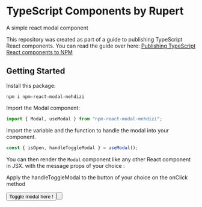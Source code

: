 # TypeScript Components by Rupert

A simple react modal component

This repository was created as part of a guide to publishing TypeScript React components. You can read the guide over here: [Publishing TypeScript React components to NPM](https://fildon.hashnode.dev/publishing-typescript-react-components-to-npm)

## Getting Started

Install this package:

```shell
npm i npm-react-modal-mehdizi
```

Import the Modal component:

```js
import { Modal, useModal } from "npm-react-modal-mehdizi";
```
import the variable and the function to handle the modal into your component.

```js
const { isOpen, handleToggleModal } = useModal();
```

You can then render the `Modal` component like any other React component in JSX.
with the message props of your choice :

<Modal
        message="Message of your choice !"
        isOpen={isOpen}
        handleCloseModal={handleToggleModal}
      />

Apply the handleToggleModal to the button of your choice on the onClick method

<Button
        message="Message of your choice !"
        isOpen={isOpen}
        handleCloseModal={handleToggleModal}
      >Toggle modal here !<Button>